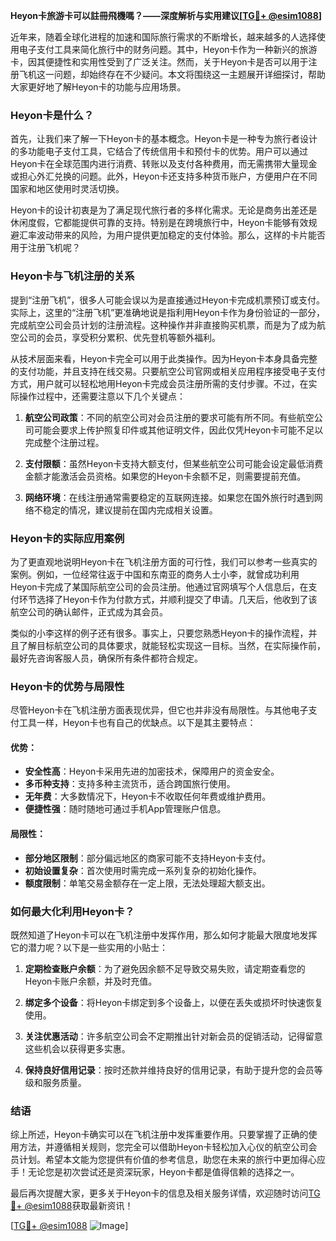**Heyon卡旅游卡可以註冊飛機嗎？——深度解析与实用建议[[TG💪+ @esim1088](https://t.me/s/esim1088)]**

近年来，随着全球化进程的加速和国际旅行需求的不断增长，越来越多的人选择使用电子支付工具来简化旅行中的财务问题。其中，Heyon卡作为一种新兴的旅游卡，因其便捷性和实用性受到了广泛关注。然而，关于Heyon卡是否可以用于注册飞机这一问题，却始终存在不少疑问。本文将围绕这一主题展开详细探讨，帮助大家更好地了解Heyon卡的功能与应用场景。

### Heyon卡是什么？

首先，让我们来了解一下Heyon卡的基本概念。Heyon卡是一种专为旅行者设计的多功能电子支付工具，它结合了传统信用卡和预付卡的优势。用户可以通过Heyon卡在全球范围内进行消费、转账以及支付各种费用，而无需携带大量现金或担心外汇兑换的问题。此外，Heyon卡还支持多种货币账户，方便用户在不同国家和地区使用时灵活切换。

Heyon卡的设计初衷是为了满足现代旅行者的多样化需求。无论是商务出差还是休闲度假，它都能提供可靠的支持。特别是在跨境旅行中，Heyon卡能够有效规避汇率波动带来的风险，为用户提供更加稳定的支付体验。那么，这样的卡片能否用于注册飞机呢？

### Heyon卡与飞机注册的关系

提到“注册飞机”，很多人可能会误以为是直接通过Heyon卡完成机票预订或支付。实际上，这里的“注册飞机”更准确地说是指利用Heyon卡作为身份验证的一部分，完成航空公司会员计划的注册流程。这种操作并非直接购买机票，而是为了成为航空公司的会员，享受积分累积、优先登机等额外福利。

从技术层面来看，Heyon卡完全可以用于此类操作。因为Heyon卡本身具备完整的支付功能，并且支持在线交易。只要航空公司官网或相关应用程序接受电子支付方式，用户就可以轻松地用Heyon卡完成会员注册所需的支付步骤。不过，在实际操作过程中，还需要注意以下几个关键点：

1. **航空公司政策**：不同的航空公司对会员注册的要求可能有所不同。有些航空公司可能会要求上传护照复印件或其他证明文件，因此仅凭Heyon卡可能不足以完成整个注册过程。
   
2. **支付限额**：虽然Heyon卡支持大额支付，但某些航空公司可能会设定最低消费金额才能激活会员资格。如果您的Heyon卡余额不足，则需要提前充值。

3. **网络环境**：在线注册通常需要稳定的互联网连接。如果您在国外旅行时遇到网络不稳定的情况，建议提前在国内完成相关设置。

### Heyon卡的实际应用案例

为了更直观地说明Heyon卡在飞机注册方面的可行性，我们可以参考一些真实的案例。例如，一位经常往返于中国和东南亚的商务人士小李，就曾成功利用Heyon卡完成了某国际航空公司的会员注册。他通过官网填写个人信息后，在支付环节选择了Heyon卡作为付款方式，并顺利提交了申请。几天后，他收到了该航空公司的确认邮件，正式成为其会员。

类似的小李这样的例子还有很多。事实上，只要您熟悉Heyon卡的操作流程，并且了解目标航空公司的具体要求，就能轻松实现这一目标。当然，在实际操作前，最好先咨询客服人员，确保所有条件都符合规定。

### Heyon卡的优势与局限性

尽管Heyon卡在飞机注册方面表现优异，但它也并非没有局限性。与其他电子支付工具一样，Heyon卡也有自己的优缺点。以下是其主要特点：

#### 优势：
- **安全性高**：Heyon卡采用先进的加密技术，保障用户的资金安全。
- **多币种支持**：支持多种主流货币，适合跨国旅行使用。
- **无年费**：大多数情况下，Heyon卡不收取任何年费或维护费用。
- **便捷性强**：随时随地可通过手机App管理账户信息。

#### 局限性：
- **部分地区限制**：部分偏远地区的商家可能不支持Heyon卡支付。
- **初始设置复杂**：首次使用时需完成一系列复杂的初始化操作。
- **额度限制**：单笔交易金额存在一定上限，无法处理超大额支出。

### 如何最大化利用Heyon卡？

既然知道了Heyon卡可以在飞机注册中发挥作用，那么如何才能最大限度地发挥它的潜力呢？以下是一些实用的小贴士：

1. **定期检查账户余额**：为了避免因余额不足导致交易失败，请定期查看您的Heyon卡账户余额，并及时充值。
   
2. **绑定多个设备**：将Heyon卡绑定到多个设备上，以便在丢失或损坏时快速恢复使用。

3. **关注优惠活动**：许多航空公司会不定期推出针对新会员的促销活动，记得留意这些机会以获得更多实惠。

4. **保持良好信用记录**：按时还款并维持良好的信用记录，有助于提升您的会员等级和服务质量。

### 结语

综上所述，Heyon卡确实可以在飞机注册中发挥重要作用。只要掌握了正确的使用方法，并遵循相关规则，您完全可以借助Heyon卡轻松加入心仪的航空公司会员计划。希望本文能为您提供有价值的参考信息，助您在未来的旅行中更加得心应手！无论您是初次尝试还是资深玩家，Heyon卡都是值得信赖的选择之一。

最后再次提醒大家，更多关于Heyon卡的信息及相关服务详情，欢迎随时访问[TG💪+ @esim1088](https://t.me/s/esim1088)获取最新资讯！

[[TG💪+ @esim1088](https://t.me/s/esim1088) ![Image](https://i.postimg.cc/4NQfJmqS/Snipaste-2025-05-13-00-14-12.png)]